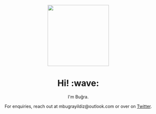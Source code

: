 <p align="center">
	<img width="200" src="https://github.com/flurach/flurach/raw/master/assets/banner.png"/>
</p>

<h1 align="center"> Hi! :wave:</h1>

<p align="center">
	I'm Buğra.
</p>

<p align="center">
	For enquiries, reach out at mbugrayildiz@outlook.com or over on
	<a href="https://twitter.com/mbugrayildiz">Twitter</a>.
</p>
